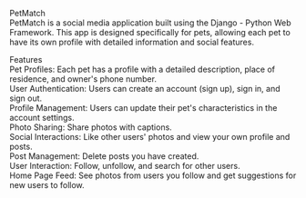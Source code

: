 PetMatch <br />
PetMatch is a social media application built using the Django - Python Web Framework. This app is designed specifically for pets, allowing each pet to have its own profile with detailed information and social features. <br />

Features<br />
Pet Profiles: Each pet has a profile with a detailed description, place of residence, and owner's phone number.<br />
User Authentication: Users can create an account (sign up), sign in, and sign out.<br />
Profile Management: Users can update their pet's characteristics in the account settings.<br />
Photo Sharing: Share photos with captions.<br />
Social Interactions: Like other users' photos and view your own profile and posts.<br />
Post Management: Delete posts you have created.<br />
User Interaction: Follow, unfollow, and search for other users.<br />
Home Page Feed: See photos from users you follow and get suggestions for new users to follow.<br />
